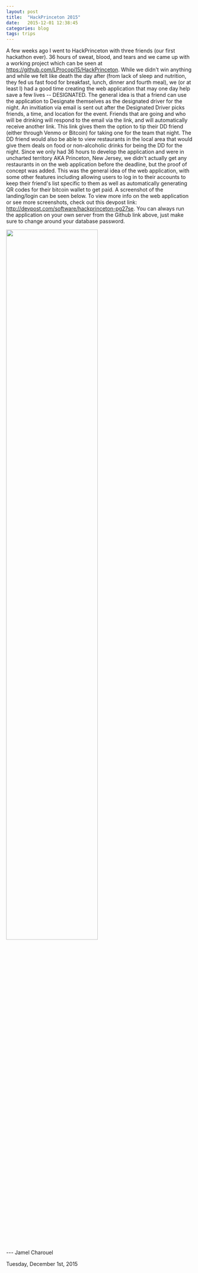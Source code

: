 ```yaml
---
layout: post
title:  "HackPrinceton 2015"
date:   2015-12-01 12:38:45
categories: blog
tags: trips
---
```


A few weeks ago I went to HackPrinceton with three friends (our first hackathon ever). 36 hours of sweat, blood, and tears and we came up with a working project which can be seen at https://github.com/LProcopi15/HackPrinceton. While we didn't win anything and while we felt like death the day after (from lack of sleep and nutrition, they fed us fast food for breakfast, lunch, dinner and fourth meal), we (or at least I) had a good time creating the web application that may one day help save a few lives -- DESIGNATED. The general idea is that a friend can use the application to Designate themselves as the designated driver for the night. An invitiation via email is sent out after the Designated Driver picks friends, a time, and location for the event. Friends that are going and who will be drinking will respond to the email via the link, and will automatically receive another link. This link gives them the option to tip their DD friend (either through Venmo or Bitcoin) for taking one for the team that night. The DD friend would also be able to view restaurants in the local area that would give them deals on food or non-alcoholic drinks for being the DD for the night. Since we only had 36 hours to develop the application and were in uncharted territory AKA Princeton, New Jersey, we didn't actually get any restaurants in on the web application before the deadline, but the proof of concept was added. This was the general idea of the web application, with some other features including allowing users to log in to their accounts to keep their friend's list specific to them as well as automatically generating QR codes for their bitcoin wallet to get paid. A screenshot of the landing/login can be seen below. To view more info on the web application or see more screenshots, check out this devpost link: http://devpost.com/software/hackprinceton-pg27se. You can always run the application on your own server from the Github link above, just make sure to change around your database password.

<img src="/assets/LoginPage.JPG" width="70%" />


--- Jamel Charouel

Tuesday, December 1st, 2015
